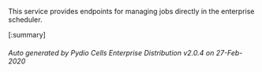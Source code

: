 






This service provides endpoints for managing jobs directly in the enterprise scheduler.

[:summary]

###### Auto generated by Pydio Cells Enterprise Distribution v2.0.4 on 27-Feb-2020
